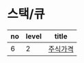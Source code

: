 # 스택/큐

| no   | level | title                                                        |
| ---- | ----- | ------------------------------------------------------------ |
| 6    | 2     | [주식가격](https://github.com/algorithm-ehwa/algorithm-jian/blob/master/stack_queue/주식가격.md) |

